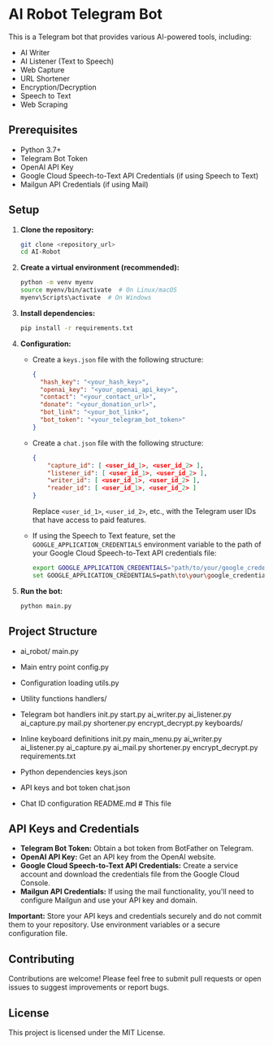 # AI Robot Telegram Bot

This is a Telegram bot that provides various AI-powered tools, including:

- AI Writer
- AI Listener (Text to Speech)
- Web Capture
- URL Shortener
- Encryption/Decryption
- Speech to Text
- Web Scraping

## Prerequisites

- Python 3.7+
- Telegram Bot Token
- OpenAI API Key
- Google Cloud Speech-to-Text API Credentials (if using Speech to Text)
- Mailgun API Credentials (if using Mail)

## Setup

1.  **Clone the repository:**

    ```bash
    git clone <repository_url>
    cd AI-Robot
    ```

2.  **Create a virtual environment (recommended):**

    ```bash
    python -m venv myenv
    source myenv/bin/activate  # On Linux/macOS
    myenv\Scripts\activate  # On Windows
    ```

3.  **Install dependencies:**

    ```bash
    pip install -r requirements.txt
    ```

4.  **Configuration:**

    - Create a `keys.json` file with the following structure:

      ```json
      {
        "hash_key": "<your_hash_key>",
        "openai_key": "<your_openai_api_key>",
        "contact": "<your_contact_url>",
        "donate": "<your_donation_url>",
        "bot_link": "<your_bot_link>",
        "bot_token": "<your_telegram_bot_token>"
      }
      ```

    - Create a `chat.json` file with the following structure:

      ```json
      {
          "capture_id": [ <user_id_1>, <user_id_2> ],
          "listener_id": [ <user_id_1>, <user_id_2> ],
          "writer_id": [ <user_id_1>, <user_id_2> ],
          "reader_id": [ <user_id_1>, <user_id_2> ]
      }
      ```

      Replace `<user_id_1>`, `<user_id_2>`, etc., with the Telegram user IDs that have access to paid features.

    - If using the Speech to Text feature, set the `GOOGLE_APPLICATION_CREDENTIALS` environment variable to the path of your Google Cloud Speech-to-Text API credentials file:

      ```bash
      export GOOGLE_APPLICATION_CREDENTIALS="path/to/your/google_credentials.json"  # Linux/macOS
      set GOOGLE_APPLICATION_CREDENTIALS=path\to\your\google_credentials.json  # Windows
      ```

5.  **Run the bot:**

    ```bash
    python main.py
    ```

## Project Structure

- ai_robot/ main.py

- Main entry point config.py

- Configuration loading utils.py

- Utility functions handlers/

- Telegram bot handlers init.py start.py ai_writer.py ai_listener.py ai_capture.py mail.py shortener.py encrypt_decrypt.py keyboards/

- Inline keyboard definitions init.py main_menu.py ai_writer.py ai_listener.py ai_capture.py ai_mail.py shortener.py encrypt_decrypt.py requirements.txt

- Python dependencies keys.json

- API keys and bot token chat.json

- Chat ID configuration README.md # This file

## API Keys and Credentials

- **Telegram Bot Token:** Obtain a bot token from BotFather on Telegram.
- **OpenAI API Key:** Get an API key from the OpenAI website.
- **Google Cloud Speech-to-Text API Credentials:** Create a service account and download the credentials file from the Google Cloud Console.
- **Mailgun API Credentials:** If using the mail functionality, you'll need to configure Mailgun and use your API key and domain.

**Important:** Store your API keys and credentials securely and do not commit them to your repository. Use environment variables or a secure configuration file.

## Contributing

Contributions are welcome! Please feel free to submit pull requests or open issues to suggest improvements or report bugs.

## License

This project is licensed under the MIT License.
